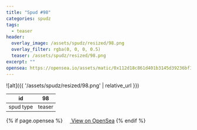 ```yaml
---
title: "Spud #98"
categories: spudz
tags:
  - teaser
header:
  overlay_image: /assets/spudz/resized/98.png
  overlay_filter: rgba(0, 0, 0, 0.5)
  teaser: /assets/spudz/resized/98.png
excerpt: ""
opensea: https://opensea.io/assets/matic/0x112d18c861d401b3145d39236bf149f01e18beed/98
---
```

![alt]({{ '/assets/spudz/resized/98.png' | relative_url }})

| id | 98 |
|-|-|
| spud type | teaser |

{% if page.opensea %}
<a href="{{page.opensea}}" class="btn btn--info" onclick="window.open(this.href, '_blank'); return false;"><img src="/assets/images/opensea.svg" width="16px"><span>  View on OpenSea</span></a>
{% endif %}
